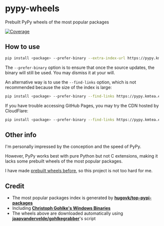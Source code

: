# pypy-wheels
Prebuilt PyPy wheels of the most popular packages

[![Coverage](https://shields.io/badge/python-3.7%20%7C%203.8%20%7C%203.9%20%7C%203.10-blue)](https://github.com/KumaTea/pypy-wheels/releases)

## How to use

```bash
pip install <package> --prefer-binary --extra-index-url https://pypy.kmtea.eu/simple
```

The `--prefer-binary` option is to ensure that
once the source updates, the binary will still be used.
You may dismiss it at your will.

An alternative way is to use the `--find-links` option,
which is not recommended because the size of the index is large:

```bash
pip install <package> --prefer-binary --find-links https://pypy.kmtea.eu/wheels.html
```

If you have trouble accessing GitHub Pages,
you may try the CDN hosted by CloudFlare:

```bash
pip install <package> --prefer-binary --find-links https://pypy.kmtea.eu/wheels-cdn.html
```

## Other info

I'm personally impressed by the conception and the speed of PyPy.

However, PyPy works best with pure Python but not C extensions,
making it lacks some prebuilt wheels of the most popular packages.

I have made [prebuilt wheels before](https://github.com/KumaTea/ext-whl),
so this project is not too hard for me.

## Credit

* The most popular packages index is generated by **[hugovk/top-pypi-packages](https://github.com/hugovk/top-pypi-packages)**
* Including **[Christoph Gohlke's Windows Binaries](https://www.lfd.uci.edu/~gohlke/pythonlibs/)**
* The wheels above are downloaded automatically using **[jaapvandervelde/gohlkegrabber](https://github.com/jaapvandervelde/gohlkegrabber)**'s script
